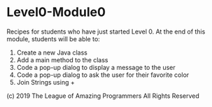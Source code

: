 # Level0-Module0
Recipes for students who have just started Level 0. 
At the end of this module, students will be able to:

1. Create a new Java class
2. Add a main method to the class
3. Code a pop-up dialog to display a message to the user
4. Code a pop-up dialog to ask the user for their favorite color
5. Join Strings using +

(c) 2019 The League of Amazing Programmers All Rights Reserved
